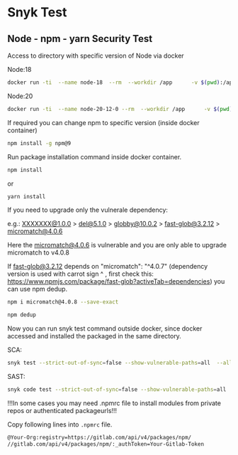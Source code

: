 # Snyk Test
## Node - npm - yarn Security Test
Access to directory with specific version of Node via docker

Node:18
```sh
docker run -ti  --name node-18  --rm  --workdir /app      -v $(pwd):/app/  -v ~/.ssh:/root/.ssh  node:18  /bin/sh
```
Node:20
```sh
docker run -ti  --name node-20-12-0 --rm  --workdir /app      -v $(pwd):/app/  -v ~/.ssh:/root/.ssh  node:20.12.0  /bin/sh
```
If required you can change npm to specific version (inside docker container)
```sh
npm install -g npm@9 
```

Run package installation command inside docker container.
```sh
npm install
```
or
```sh
yarn install
```
If you need to upgrade only the vulnerale dependency:

e.g.: XXXXXXX@1.0.0 > del@5.1.0 > globby@10.0.2 > fast-glob@3.2.12 > micromatch@4.0.6 

Here the micromatch@4.0.6 is vulnerable and you are only able to upgrade micromatch to v4.0.8

If fast-glob@3.2.12 depends on "micromatch": "^4.0.7" (dependency version is used with carrot sign ^ , first check this: https://www.npmjs.com/package/fast-glob?activeTab=dependencies) you can use npm dedup.
```sh
npm i micromatch@4.0.8 --save-exact
```
```sh
npm dedup
```
Now you can run snyk test command outside docker, since docker accessed and installed the packaged in the same directory.

SCA:
```sh
snyk test --strict-out-of-sync=false --show-vulnerable-paths=all  --all-projects
```
SAST:
```sh
snyk code test --strict-out-of-sync=false --show-vulnerable-paths=all  --all-projects
```

!!!In some cases you may need .npmrc file to install modules from private repos or authenticated packageurls!!!

Copy following lines into `.npmrc` file.
```sh
@Your-Org:registry=https://gitlab.com/api/v4/packages/npm/
//gitlab.com/api/v4/packages/npm/:_authToken=Your-Gitlab-Token
```

